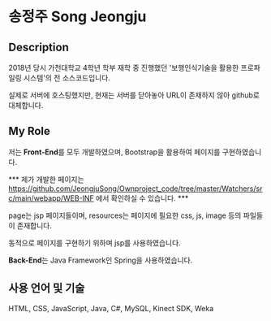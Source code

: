 # 송정주 Song Jeongju

## Description
2018년 당시 가천대학교 4학년 학부 재학 중 진행했던 '보행인식기술을 활용한 프로파일링 시스템'의 전 소스코드입니다.

실제로 서버에 호스팅했지만, 현재는 서버를 닫아놓아 URL이 존재하지 않아 github로 대체합니다.

## My Role
저는 **Front-End**를 모두 개발하였으며, Bootstrap을 활용하여 페이지를 구현하였습니다.

*** 제가 개발한 페이지는 https://github.com/JeongjuSong/Ownproject_code/tree/master/Watchers/src/main/webapp/WEB-INF 에서 확인하실 수 있습니다. ***

page는 jsp 페이지들이며, resources는 페이지에 필요한 css, js, image 등의 파일들이 존재합니다.

동적으로 페이지를 구현하기 위하며 jsp를 사용하였습니다.

**Back-End**는 Java Framework인 Spring을 사용하였습니다.

## 사용 언어 및 기술
HTML, CSS, JavaScript, Java, C#, MySQL, Kinect SDK, Weka

